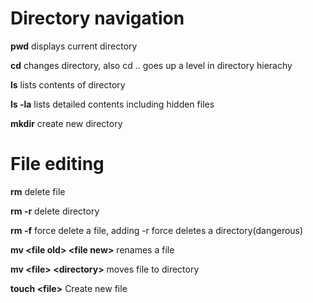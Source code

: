 # Directory navigation #
**pwd** displays current directory

**cd** changes directory, also cd .. goes up a level in directory hierachy 

**ls** lists contents of directory

**ls -la** lists detailed contents including hidden files

**mkdir** create new directory

# File editing #

**rm** delete file

**rm -r** delete directory

**rm -f** force delete a file, adding -r force deletes a directory(dangerous)

**mv \<file old> \<file new>**
renames a file

**mv \<file> \<directory>**
moves file to directory

**touch \<file>** Create new file